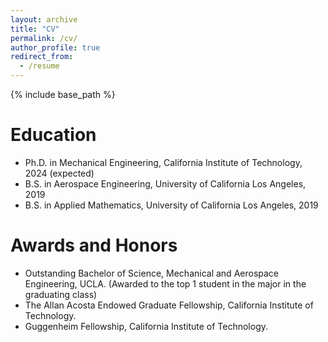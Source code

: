 ```yaml
---
layout: archive
title: "CV"
permalink: /cv/
author_profile: true
redirect_from:
  - /resume
---
```


{% include base_path %}

Education
======
* Ph.D. in Mechanical Engineering, California Institute of Technology, 2024 (expected)
* B.S. in Aerospace Engineering, University of California Los Angeles, 2019
* B.S. in Applied Mathematics, University of California Los Angeles, 2019

Awards and Honors
======
* Outstanding Bachelor of Science, Mechanical and Aerospace Engineering, UCLA. (Awarded to the top 1 student in the major in the graduating class)
* The Allan Acosta Endowed Graduate Fellowship, California Institute of Technology.
* Guggenheim Fellowship, California Institute of Technology.
